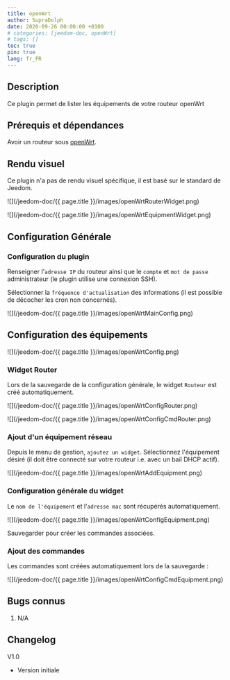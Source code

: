 ```yaml
---
title: openWrt
author: SupraDolph
date: 2020-09-26 00:00:00 +0100
# categories: [jeedom-doc, openWrt]
# tags: []
toc: true
pin: true
lang: fr_FR
---
```


## Description

Ce plugin permet de lister les équipements de votre routeur openWrt

## Prérequis et dépendances

Avoir un routeur sous [openWrt](https://openwrt.org/).

## Rendu visuel

Ce plugin n'a pas de rendu visuel spécifique, il est basé sur le standard de Jeedom.

![](/jeedom-doc/{{ page.title }}/images/openWrtRouterWidget.png)

![](/jeedom-doc/{{ page.title }}/images/openWrtEquipmentWidget.png)

## Configuration Générale

### Configuration du plugin

Renseigner l'`adresse IP` du routeur ainsi que le `compte` et `mot de passe` administrateur (le plugin utilise une connexion SSH).

Sélectionner la `fréquence d'actualisation` des informations (il est possible de décocher les cron non concernés).

![](/jeedom-doc/{{ page.title }}/images/openWrtMainConfig.png)

## Configuration des équipements

![](/jeedom-doc/{{ page.title }}/images/openWrtConfig.png)

### Widget Router

Lors de la sauvegarde de la configuration générale, le widget `Routeur` est créé automatiquement.

![](/jeedom-doc/{{ page.title }}/images/openWrtConfigRouter.png)

![](/jeedom-doc/{{ page.title }}/images/openWrtConfigCmdRouter.png)

### Ajout d'un équipement réseau

Depuis le menu de gestion, `ajoutez un widget`. Sélectionnez l'équipement désiré (il doit être connecté sur votre routeur i.e. avec un bail DHCP actif).

![](/jeedom-doc/{{ page.title }}/images/openWrtAddEquipment.png)

### Configuration générale du widget

Le `nom de l'équipement` et l'`adresse mac` sont récupérés automatiquement.

![](/jeedom-doc/{{ page.title }}/images/openWrtConfigEquipment.png)

Sauvegarder pour créer les commandes associées.

### Ajout des commandes

Les commandes sont créées automatiquement lors de la sauvegarde :

![](/jeedom-doc/{{ page.title }}/images/openWrtConfigCmdEquipment.png)

## Bugs connus

1.  N/A

## Changelog

V1.0

*   Version initiale
